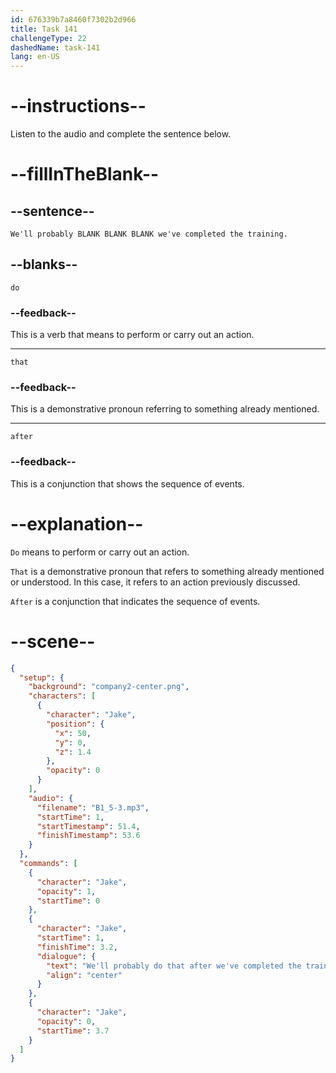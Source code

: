 ```yaml
---
id: 676339b7a8460f7302b2d966
title: Task 141
challengeType: 22
dashedName: task-141
lang: en-US
---
```

<!-- (audio) Jake: We'll probably do that after we've completed the training. -->

# --instructions--

Listen to the audio and complete the sentence below.

# --fillInTheBlank--

## --sentence--

`We'll probably BLANK BLANK BLANK we've completed the training.`

## --blanks--

`do`

### --feedback--

This is a verb that means to perform or carry out an action.

---

`that`

### --feedback--

This is a demonstrative pronoun referring to something already mentioned.

---

`after`

### --feedback--

This is a conjunction that shows the sequence of events.

# --explanation--

`Do` means to perform or carry out an action. 

`That` is a demonstrative pronoun that refers to something already mentioned or understood. In this case, it refers to an action previously discussed.

`After` is a conjunction that indicates the sequence of events.

# --scene--

```json
{
  "setup": {
    "background": "company2-center.png",
    "characters": [
      {
        "character": "Jake",
        "position": {
          "x": 50,
          "y": 0,
          "z": 1.4
        },
        "opacity": 0
      }
    ],
    "audio": {
      "filename": "B1_5-3.mp3",
      "startTime": 1,
      "startTimestamp": 51.4,
      "finishTimestamp": 53.6
    }
  },
  "commands": [
    {
      "character": "Jake",
      "opacity": 1,
      "startTime": 0
    },
    {
      "character": "Jake",
      "startTime": 1,
      "finishTime": 3.2,
      "dialogue": {
        "text": "We'll probably do that after we've completed the training.",
        "align": "center"
      }
    },
    {
      "character": "Jake",
      "opacity": 0,
      "startTime": 3.7
    }
  ]
}
```
